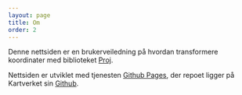 ```yaml
---
layout: page
title: Om
order: 2
---
```



Denne nettsiden er en brukerveiledning på hvordan transformere koordinater med biblioteket [Proj](https://proj.org/).		

Nettsiden er utviklet med tjenesten [Github Pages](https://pages.github.com/), der repoet ligger på Kartverket sin [Github](https://github.com/kartverket/transformasjoner). 		


<!--

Skrive litt om repoet
* Link til Github
* Dato for siste oppdatering
* Kontaktinformasjon

-->
